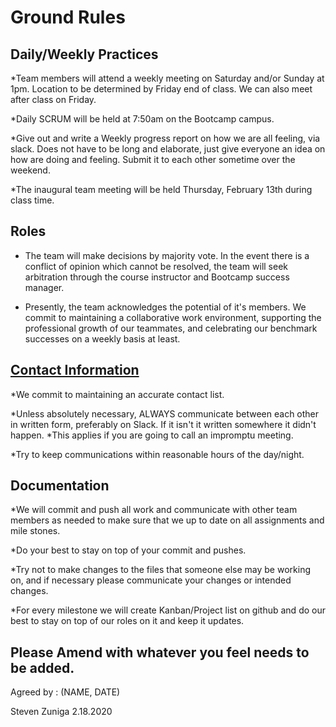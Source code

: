 # **Ground Rules**

## **Daily/Weekly Practices**
*Team members will attend a weekly meeting on Saturday and/or Sunday at 1pm. Location to be determined by Friday end of class. We can also meet after class on Friday.

*Daily SCRUM will be held at 7:50am on the Bootcamp campus.

*Give out and write a Weekly progress report on how we are all feeling, via slack. Does not have to be long and elaborate, just give everyone an idea on how are doing and feeling. Submit it to each other sometime over the weekend.

*The inaugural team meeting will be held Thursday, February 13th during class time.



## **Roles**
* The team will make decisions by majority vote. In the event there is a conflict of opinion which cannot be resolved, the team will seek arbitration through the course instructor and Bootcamp success manager.

* Presently, the team acknowledges the potential of it's members. We commit to maintaining a collaborative work environment,
supporting the professional growth of our teammates, and celebrating our benchmark successes on a weekly basis at least.



## [**Contact Information**](contact-info.md)
*We commit to maintaining an accurate contact list.

*Unless absolutely necessary, ALWAYS communicate between each other in written form, preferably on Slack. If it isn't it written somewhere it didn't happen.
  *This applies if you are going to call an impromptu meeting.

*Try to keep communications within reasonable hours of the day/night.



## **Documentation**
*We will commit and push all work and communicate with other team members as needed to make sure that we up to date on all assignments and mile stones.

*Do your best to stay on top of your commit and pushes.

*Try not to make changes to the files that someone else may be working on, and if necessary please communicate your changes or intended changes.

*For every milestone we will create Kanban/Project list on github and do our best to stay on top of our roles on it and keep it updates.

## Please Amend with whatever you feel needs to be added.

Agreed by : (NAME, DATE)

Steven Zuniga 2.18.2020
